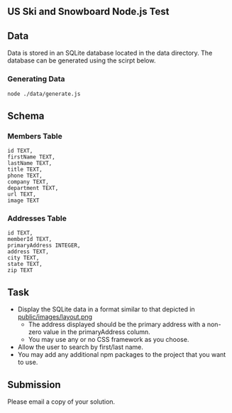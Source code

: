 US Ski and Snowboard Node.js Test
---------------------------------

## Data

Data is stored in an SQLite database located in the data directory.  The database can be generated using the scirpt below.

### Generating Data

````bash
node ./data/generate.js
````

## Schema

### Members Table

````
id TEXT,
firstName TEXT,
lastName TEXT,
title TEXT,
phone TEXT,
company TEXT,
department TEXT,
url TEXT,
image TEXT
````

### Addresses Table

````
id TEXT,
memberId TEXT,
primaryAddress INTEGER,
address TEXT,
city TEXT,
state TEXT,
zip TEXT
````


## Task

* Display the SQLite data in a format similar to that depicted in [public/images/layout.png](public/images/layout.png)
  * The address displayed should be the primary address with a non-zero value in the primaryAddress column.
  * You may use any or no CSS framework as you choose.
* Allow the user to search by first/last name.
* You may add any additional npm packages to the project that you want to use.


## Submission

Please email a copy of your solution.
